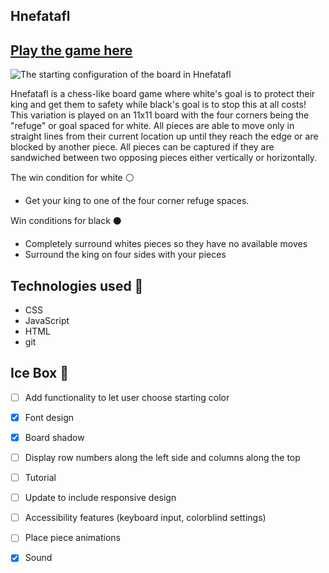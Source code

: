 ## Hnefatafl

## [Play the game here](https://codykilpatrick-viking-chess.netlify.app/)

![The starting configuration of the board in Hnefatafl](https://i.imgur.com/6HjgD9J.png)

Hnefatafl is a chess-like board game where white's goal is to protect their king and get them to safety while black's goal is to stop this at all costs! This variation is played on an 11x11 board with the four corners being the "refuge" or goal spaced for white. All pieces are able to move only in straight lines from their current location up until they reach the edge or are blocked by another piece. All pieces can be captured if they are sandwiched between two opposing pieces either vertically or horizontally.

The win condition for white ⚪️
- Get your king to one of the four corner refuge spaces.

Win conditions for black ⚫️
- Completely surround whites pieces so they have no available moves
- Surround the king on four sides with your pieces

## Technologies used 💾

- CSS
- JavaScript
- HTML
- git

## Ice Box 🧊

- [ ] Add functionality to let user choose starting color
- [x] Font design
- [x] Board shadow
- [ ] Display row numbers along the left side and columns along the top
- [ ] Tutorial
- [ ] Update to include responsive design
- [ ] Accessibility features (keyboard input, colorblind settings)
- [ ] Place piece animations
- [x] Sound

